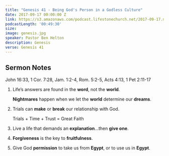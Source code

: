 ```yaml
---
title: "Genesis 41 - Being God's Person in a Godless Culture"
date: 2017-09-17 00:00:00 Z
link: https://s3.amazonaws.com/podcast.lifestonechurch.net/2017-09-17.mp3
podcastLength: '00:49:30'
size:
image: genesis.jpg
speaker: Pastor Ben Helton
description: Genesis
verse: Genesis 41
---
```


## Sermon Notes

John 16:33, 1 Cor. 7:28, Jam. 1:2-4, Rom. 5:2-5, Acts 4:13, 1 Pet 2:11-17

1. Life’s answers are found in the **word**, not the **world**.

	**Nightmares** happen when we let the **world** determine our **dreams**.

2. Trials can **make** or **break** our relationship with God.

	Trials + Time + Trust = Great Faith

3. Live a life that demands an **explanation**...then **give one**.

4. **Forgiveness** is the key to **fruitfulness**.

5. Give God **permission** to take us from **Egypt**, or to use us in **Egypt**.
